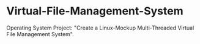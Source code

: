 # Virtual-File-Management-System
Operating System Project: "Create a Linux-Mockup Multi-Threaded Virtual File Management System".
